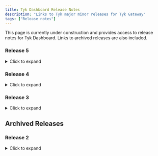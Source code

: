 ```yaml
---
title: Tyk Dashboard Release Notes
description: "Links to Tyk major minor releases for Tyk Gateway"
tags: ["Release notes"]
---
```


This page is currently under construction and provides access to release notes for Tyk Dashboard. Links to archived releases are also included.

### Release 5
<details>
    <summary>
        Click to expand
    </summary>

- [v5.2]({{< ref "product-stack/tyk-dashboard/release-notes/version-5.2.md" >}})
- [v5.1]({{< ref "product-stack/tyk-dashboard/release-notes/version-5.1.md" >}})
- [v5.0]({{< ref "product-stack/tyk-dashboard/release-notes/version-5.0.md" >}})
</details>

### Release 4
<details>
    <summary>
        Click to expand
    </summary>

- [v4.3]({{< ref "product-stack/tyk-dashboard/release-notes/version-4.3.md" >}})
- [v4.2]({{< ref "product-stack/tyk-dashboard/release-notes/version-4.2.md" >}})
- [v4.1]({{< ref "product-stack/tyk-dashboard/release-notes/version-4.1.md" >}})
- [v4.0]({{< ref "product-stack/tyk-dashboard/release-notes/version-4.0.md" >}})
</details>

### Release 3
<details>
    <summary>
        Click to expand
    </summary>

- [v3.2]({{< ref "product-stack/tyk-dashboard/release-notes/version-3.2.md" >}})
- [v3.1]({{< ref "product-stack/tyk-dashboard/release-notes/version-3.1.md" >}})
- [v3.0]({{< ref "product-stack/tyk-dashboard/release-notes/version-3.0.md" >}})
</details>

## Archived Releases

### Release 2
<details>
    <summary>
        Click to expand
    </summary>

- [v2.9]({{< ref "product-stack/tyk-dashboard/release-notes/old-releases/version-2.9.md" >}})
- [v2.8]({{< ref "product-stack/tyk-dashboard/release-notes/old-releases/version-2.8.md" >}})
- [v2.7]({{< ref "product-stack/tyk-dashboard/release-notes/old-releases/version-2.7.md" >}})
- [v2.6]({{< ref "product-stack/tyk-dashboard/release-notes/old-releases/version-2.6.md" >}})
- [v2.5]({{< ref "product-stack/tyk-dashboard/release-notes/old-releases/version-2.5.md" >}})
</details>